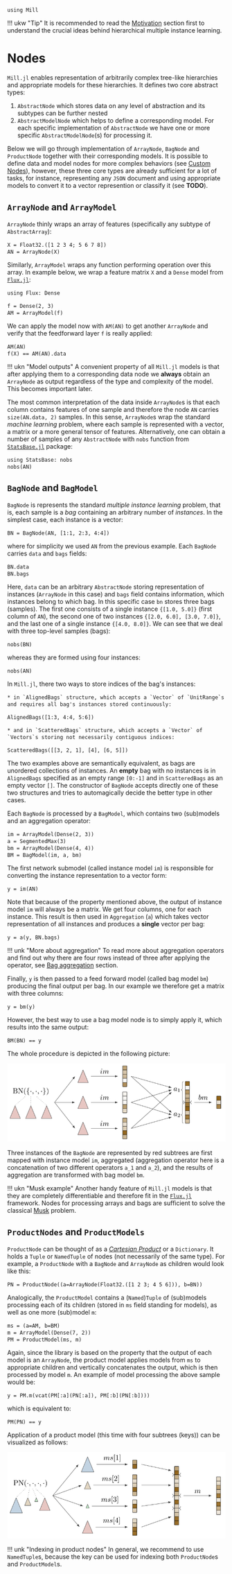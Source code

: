 ```@setup mill 
using Mill
```

!!! ukw "Tip"
    It is recommended to read the [Motivation](@ref) section first to understand the crucial ideas behind hierarchical multiple instance learning.

# Nodes

`Mill.jl` enables representation of arbitrarily complex tree-like hierarchies and appropriate models for these hierarchies. It defines two core abstract types:

1. `AbstractNode` which stores data on any level of abstraction and its subtypes can be further nested
2. `AbstractModelNode` which helps to define a corresponding model. For each specific implementation of `AbstractNode` we have one or more specific `AbstractModelNode`(s) for processing it.

Below we will go through implementation of `ArrayNode`, `BagNode` and `ProductNode` together with their corresponding models. It is possible to define data and model nodes for more complex behaviors (see [Custom Nodes](@ref)), however, these three core types are already sufficient for a lot of tasks, for instance, representing any `JSON` document and using appropriate models to convert it to a vector represention or classify it (see **TODO**).

## `ArrayNode` and `ArrayModel`

`ArrayNode` thinly wraps an array of features (specifically any subtype of `AbstractArray`):

```@repl mill
X = Float32.([1 2 3 4; 5 6 7 8])
AN = ArrayNode(X)
```

Similarly, `ArrayModel` wraps any function performing operation over this array. In example below, we wrap a feature matrix `X` and a `Dense` model from [`Flux.jl`](https://fluxml.ai):

```@example mill
using Flux: Dense
```

```@repl mill
f = Dense(2, 3)
AM = ArrayModel(f)
```

We can apply the model now with `AM(AN)` to get another `ArrayNode` and verify that the feedforward layer `f` is really applied:

```@repl mill
AM(AN)
f(X) == AM(AN).data
```

!!! ukn "Model outputs"
    A convenient property of all `Mill.jl` models is that after applying them to a corresponding data node we **always** obtain an `ArrayNode` as output regardless of the type and complexity of the model. This becomes important later.

The most common interpretation of the data inside `ArrayNode`s is that each column contains features of one sample and therefore the node `AN` carries `size(AN.data, 2)` samples. In this sense, `ArrayNode`s wrap the standard *machine learning* problem, where each sample is represented with a vector, a matrix or a more general tensor of features. Alternatively, one can obtain a number of samples of any `AbstractNode` with `nobs` function from [`StatsBase.jl`](https://github.com/JuliaStats/StatsBase.jl) package:

```@repl mill
using StatsBase: nobs
nobs(AN)
```

## `BagNode` and `BagModel`

`BagNode` is represents the standard *multiple instance learning* problem, that is, each sample is a *bag* containing an arbitrary number of *instances*. In the simplest case, each instance is a vector:

```@repl mill
BN = BagNode(AN, [1:1, 2:3, 4:4])
```

where for simplicity we used `AN` from the previous example. Each `BagNode` carries `data` and `bags` fields:

```@repl mill
BN.data
BN.bags
```

Here, `data` can be an arbitrary `AbstractNode` storing representation of instances (`ArrayNode` in this case) and `bags` field contains information, which instances belong to which bag. In this specific case `bn` stores three bags (samples). The first one consists of a single instance `{[1.0, 5.0]}` (first column of `AN`), the second one of two instances `{[2.0, 6.0], [3.0, 7.0]}`, and the last one of a single instance `{[4.0, 8.0]}`. We can see that we deal with three top-level samples (bags):

```@repl mill
nobs(BN)
```

whereas they are formed using four instances:

```@repl mill
nobs(AN)
```

In `Mill.jl`, there two ways to store indices of the bag's instances:

    * in `AlignedBags` structure, which accepts a `Vector` of `UnitRange`s and requires all bag's instances stored continuously:

```@repl mill
AlignedBags([1:3, 4:4, 5:6])
```

    * and in `ScatteredBags` structure, which accepts a `Vector` of `Vectors`s storing not necessarily contiguous indices:

```@repl mill
ScatteredBags([[3, 2, 1], [4], [6, 5]])
```

The two examples above are semantically equivalent, as bags are unordered collections of instances. An **empty** bag with no instances is in `AlignedBags` specified as an empty range `[0:-1]` and in `ScatteredBags` as an empty vector `[]`. The constructor of `BagNode` accepts directly one of these two structures and tries to automagically decide the better type in other cases.

Each `BagNode` is processed by a `BagModel`, which contains two (sub)models and an aggregation operator:

```@repl mill
im = ArrayModel(Dense(2, 3))
a = SegmentedMax(3)
bm = ArrayModel(Dense(4, 4))
BM = BagModel(im, a, bm)
```

The first network submodel (called instance model `im`) is responsible for converting the instance representation to a vector form:

```@repl mill
y = im(AN)
```

Note that because of the property mentioned above, the output of instance model `im` will always be a matrix. We get four columns, one for each instance. This result is then used in `Aggregation` (`a`) which takes vector representation of all instances and produces a **single** vector per bag:

```@repl mill
y = a(y, BN.bags)
```

!!! unk "More about aggregation"
    To read more about aggregation operators and find out why there are four rows instead of three after applying the operator, see [Bag aggregation](@ref) section.

Finally, `y` is then passed to a feed forward model (called bag model `bm`) producing the final output per bag. In our example we therefore get a matrix with three columns:

```@repl mill
y = bm(y)
```

However, the best way to use a bag model node is to simply apply it, which results into the same output:

```@repl mill
BM(BN) == y
```

The whole procedure is depicted in the following picture:

![](../assets/bagmodel.svg)

Three instances of the `BagNode` are represented by red subtrees are first mapped with instance model `im`, aggregated (aggregation operator here is a concatenation of two different operators ``a_1`` and ``a_2``), and the results of aggregation are transformed with bag model `bm`.

!!! ukn "Musk example"
    Another handy feature of `Mill.jl` models is that they are completely differentiable and therefore fit in the [`Flux.jl`](https://fluxml.ai) framework. Nodes for processing arrays and bags are sufficient to solve the classical [Musk](@ref) problem.

## `ProductNodes` and `ProductModels`

`ProductNode` can be thought of as a [*Cartesian Product*](https://en.wikipedia.org/wiki/Cartesian_product) or a `Dictionary`. It holds a `Tuple` or `NamedTuple` of nodes (not necessarily of the same type). For example, a `ProductNode` with a `BagNode` and `ArrayNode` as children would look like this:

```@repl mill
PN = ProductNode((a=ArrayNode(Float32.([1 2 3; 4 5 6])), b=BN))
```

Analogically, the `ProductModel` contains a (`Named`)`Tuple` of (sub)models processing each of its children (stored in `ms` field standing for models), as well as one more (sub)model `m`:

```@repl mill
ms = (a=AM, b=BM)
m = ArrayModel(Dense(7, 2))
PM = ProductModel(ms, m)
```

Again, since the library is based on the property that the output of each model is an `ArrayNode`, the product model applies models from `ms` to appropriate children and vertically concatenates the output, which is then processed by model `m`. An example of model processing the above sample would be:

```@repl mill
y = PM.m(vcat(PM[:a](PN[:a]), PM[:b](PN[:b])))
```

which is equivalent to:

```@repl mill
PM(PN) == y
```

Application of a product model (this time with four subtrees (keys)) can be visualized as follows:

![](../assets/productmodel.svg)

!!! unk "Indexing in product nodes"
    In general, we recommend to use `NamedTuple`s, because the key can be used for indexing both `ProductNode`s and `ProductModel`s.
